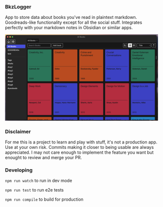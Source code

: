 ### BkzLogger

App to store data about books you've read in plaintext markdown.
Goodreads-like functionality except for all the social stuff.
Integrates perfectly with your markdown notes in Obsidian or similar apps.

![](./docs_content/image.png)

### Disclaimer

For me this is a project to learn and play with stuff, it's not a production app. Use at your own risk.
Commits making it closer to being usable are always appreciated. I may not care enough to implement the feature you want but enought to review and merge your PR.

### Developing

```npm run watch``` to run in dev mode

```npm run test``` to run e2e tests

```npm run compile``` to build for production

